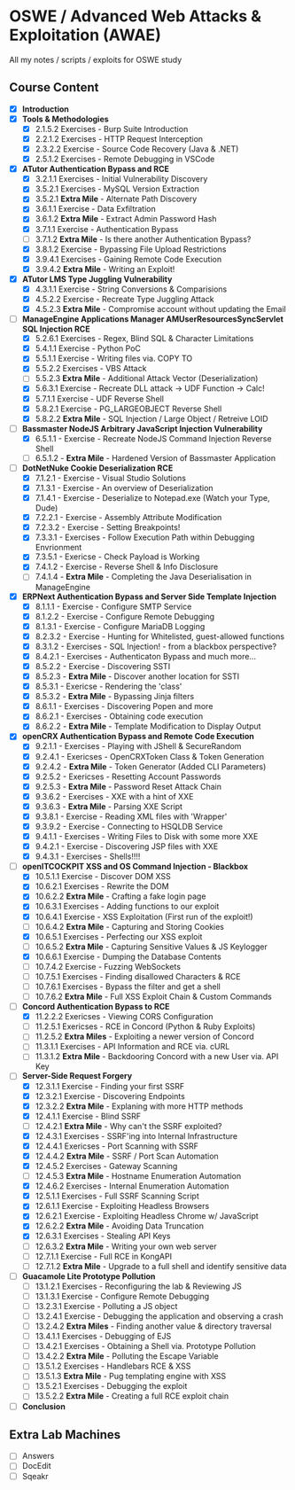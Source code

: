 # OSWE / Advanced Web Attacks & Exploitation (AWAE)
All my notes / scripts / exploits for OSWE study

## Course Content
* [x] **Introduction**
* [x] **Tools & Methodologies**
  * [x] 2.1.5.2 Exercises - Burp Suite Introduction
  * [x] 2.2.1.2 Exercises - HTTP Request Interception
  * [x] 2.3.2.2 Exercise - Source Code Recovery (Java & .NET)
  * [x] 2.5.1.2 Exercises - Remote Debugging in VSCode
* [x] **ATutor Authentication Bypass and RCE**
  * [x] 3.2.1.1 Exercises - Initial Vulnerability Discovery
  * [x] 3.5.2.1 Exercises - MySQL Version Extraction
  * [x] 3.5.2.1 **Extra Mile** - Alternate Path Discovery
  * [x] 3.6.1.1 Exercise - Data Exfiltration
  * [x] 3.6.1.2 **Extra Mile** - Extract Admin Password Hash
  * [x] 3.7.1.1 Exercise - Authentication Bypass
  * [ ] 3.7.1.2 **Extra Mile** - Is there another Authentication Bypass?
  * [x] 3.8.1.2 Exercise - Bypassing File Upload Restrictions
  * [x] 3.9.4.1 Exercises - Gaining Remote Code Execution
  * [x] 3.9.4.2 **Extra Mile** - Writing an Exploit!
* [x] **ATutor LMS Type Juggling Vulnerability**
  * [x] 4.3.1.1 Exercise - String Conversions & Comparisions
  * [x] 4.5.2.2 Exercise - Recreate Type Juggling Attack
  * [x] 4.5.2.3 **Extra Mile** - Compromise account without updating the Email
* [ ] **ManageEngine Applications Manager AMUserResourcesSyncServlet SQL Injection RCE**
  * [x] 5.2.6.1 Exercises - Regex, Blind SQL & Character Limitations
  * [x] 5.4.1.1 Exercise - Python PoC
  * [x] 5.5.1.1 Exercise - Writing files via. COPY TO
  * [x] 5.5.2.2 Exercises - VBS Attack
  * [ ] 5.5.2.3 **Extra Mile** - Additional Attack Vector (Deserialization)
  * [x] 5.6.3.1 Exercise - Recreate DLL attack -> UDF Function -> Calc!
  * [x] 5.7.1.1 Exercise - UDF Reverse Shell
  * [x] 5.8.2.1 Exercise - PG_LARGEOBJECT Reverse Shell
  * [x] 5.8.2.2 **Extra Mile** - SQL Injection / Large Object / Retreive LOID
* [ ] **Bassmaster NodeJS Arbitrary JavaScript Injection Vulnerability**
  * [x] 6.5.1.1 - Exercise - Recreate NodeJS Command Injection Reverse Shell
  * [ ] 6.5.1.2 - **Extra Mile** - Hardened Version of Bassmaster Application
* [ ] **DotNetNuke Cookie Deserialization RCE**
  * [x] 7.1.2.1 - Exercise - Visual Studio Solutions
  * [x] 7.1.3.1 - Exercise - An overview of Deserialization
  * [x] 7.1.4.1 - Exercise - Deserialize to Notepad.exe (Watch your Type, Dude)
  * [x] 7.2.2.1 - Exercise - Assembly Attribute Modification
  * [x] 7.2.3.2 - Exercise - Setting Breakpoints!
  * [x] 7.3.3.1 - Exercises - Follow Execution Path within Debugging Envrionment
  * [x] 7.3.5.1 - Exericse - Check Payload is Working
  * [x] 7.4.1.2 - Exercise - Reverse Shell & Info Disclosure
  * [ ] 7.4.1.4 - **Extra Mile** - Completing the Java Deserialisation in ManageEngine
* [x] **ERPNext Authentication Bypass and Server Side Template Injection**
  * [x] 8.1.1.1 - Exercise - Configure SMTP Service
  * [x] 8.1.2.2 - Exercise - Configure Remote Debugging
  * [x] 8.1.3.1 - Exercise - Configure MariaDB Logging
  * [x] 8.2.3.2 - Exercise - Hunting for Whitelisted, guest-allowed functions
  * [x] 8.3.1.2 - Exercises - SQL Injection! - from a blackbox perspective?
  * [x] 8.4.2.1 - Exercises - Authenticaton Bypass and much more...
  * [x] 8.5.2.2 - Exercise - Discovering SSTI
  * [x] 8.5.2.3 - **Extra Mile** - Discover another location for SSTI
  * [x] 8.5.3.1 - Exericse - Rendering the 'class'
  * [x] 8.5.3.2 - **Extra Mile** - Bypassing Jinja filters
  * [x] 8.6.1.1 - Exercises - Discovering Popen and more
  * [x] 8.6.2.1 - Exercises - Obtaining code execution
  * [x] 8.6.2.2 - **Extra Mile** - Template Modification to Display Output
* [x] **openCRX Authentication Bypass and Remote Code Execution**
  * [x] 9.2.1.1 - Exercises - Playing with JShell & SecureRandom
  * [x] 9.2.4.1 - Exericses - OpenCRXToken Class & Token Generation
  * [x] 9.2.4.2 - **Extra Mile** - Token Generator (Added CLI Parameters)
  * [x] 9.2.5.2 - Exericses - Resetting Account Passwords
  * [x] 9.2.5.3 - **Extra Mile** - Password Reset Attack Chain
  * [x] 9.3.6.2 - Exercises - XXE with a hint of XXE
  * [x] 9.3.6.3 - **Extra Mile** - Parsing XXE Script
  * [x] 9.3.8.1 - Exercise - Reading XML files with 'Wrapper'
  * [x] 9.3.9.2 - Exercise - Connecting to HSQLDB Service
  * [x] 9.4.1.1 - Exercises - Writing Files to Disk with some more XXE
  * [x] 9.4.2.1 - Exercise - Discovering JSP files with XXE
  * [x] 9.4.3.1 - Exercises - Shells!!!!
* [ ] **openITCOCKPIT XSS and OS Command Injection - Blackbox**
  * [x] 10.5.1.1 Exercise - Discover DOM XSS
  * [x] 10.6.2.1 Exercises - Rewrite the DOM
  * [x] 10.6.2.2 **Extra Mile** - Crafting a fake login page
  * [x] 10.6.3.1 Exercises - Adding functions to our exploit
  * [x] 10.6.4.1 Exercise - XSS Exploitation (First run of the exploit!)
  * [ ] 10.6.4.2 **Extra Mile** - Capturing and Storing Cookies 
  * [x] 10.6.5.1 Exercises - Perfecting our XSS exploit
  * [ ] 10.6.5.2 **Extra Mile** - Capturing Sensitive Values & JS Keylogger
  * [x] 10.6.6.1 Exercise - Dumping the Database Contents
  * [ ] 10.7.4.2 Exercise - Fuzzing WebSockets
  * [ ] 10.7.5.1 Exercises - Finding disallowed Characters & RCE
  * [ ] 10.7.6.1 Exercises - Bypass the filter and get a shell
  * [ ] 10.7.6.2 **Extra Mile** - Full XSS Exploit Chain & Custom Commands
* [ ] **Concord Authentication Bypass to RCE**
  * [x] 11.2.2.2 Exericses - Viewing CORS Configuration
  * [ ] 11.2.5.1 Exericses - RCE in Concord (Python & Ruby Exploits)
  * [ ] 11.2.5.2 **Extra Miles** - Exploiting a newer version of Concord
  * [ ] 11.3.1.1 Exercises - API Information and RCE via. cURL
  * [ ] 11.3.1.2 **Extra Mile** - Backdooring Concord with a new User via. API Key
* [ ] **Server-Side Request Forgery**
  * [x] 12.3.1.1 Exercise - Finding your first SSRF
  * [x] 12.3.2.1 Exercise - Discovering Endpoints
  * [x] 12.3.2.2 **Extra Mile** - Explaning with more HTTP methods
  * [x] 12.4.1.1 Exercise - Blind SSRF
  * [ ] 12.4.2.1 **Extra Mile** - Why can't the SSRF exploited?
  * [x] 12.4.3.1 Exercises - SSRF'ing into Internal Infrastructure
  * [x] 12.4.4.1 Exericses - Port Scanning with SSRF
  * [x] 12.4.4.2 **Extra Mile** - SSRF / Port Scan Automation
  * [x] 12.4.5.2 Exercises - Gateway Scanning
  * [ ] 12.4.5.3 **Extra Mile** - Hostname Enumeration Automation
  * [x] 12.4.6.2 Exercises - Internal Enumeration Automation
  * [x] 12.5.1.1 Exercises - Full SSRF Scanning Script
  * [x] 12.6.1.1 Exercise - Exploiting Headless Browsers
  * [x] 12.6.2.1 Exercise - Exploiting Headless Chrome w/ JavaScript
  * [x] 12.6.2.2 **Extra Mile** - Avoiding Data Truncation
  * [x] 12.6.3.1 Exercises - Stealing API Keys
  * [ ] 12.6.3.2 **Extra Mile** - Writing your own web server
  * [ ] 12.7.1.1 Exercise - Full RCE in KongAPI
  * [ ] 12.7.1.2 **Extra Mile** - Upgrade to a full shell and identify sensitive data
* [ ] **Guacamole Lite Prototype Pollution**
  * [ ] 13.1.2.1 Exercises - Reconfiguring the lab & Reviewing JS
  * [ ] 13.1.3.1 Exercise - Configure Remote Debugging
  * [ ] 13.2.3.1 Exercise - Polluting a JS object
  * [ ] 13.2.4.1 Exercise - Debugging the application and observing a crash
  * [ ] 13.2.4.2 **Extra Miles** - Finding another value & directory traversal
  * [ ] 13.4.1.1 Exercises - Debugging of EJS
  * [ ] 13.4.2.1 Exercises - Obtaining a Shell via. Prototype Pollution
  * [ ] 13.4.2.2 **Extra Mile** - Polluting the Escape Variable
  * [ ] 13.5.1.2 Exercises - Handlebars RCE & XSS
  * [ ] 13.5.1.3 **Extra Mile** - Pug templating engine with XSS
  * [ ] 13.5.2.1 Exercises - Debugging the exploit
  * [ ] 13.5.2.2 **Extra Mile** - Creating a full RCE exploit chain
* [ ]  **Conclusion**

## Extra Lab Machines
* [ ] Answers
* [ ] DocEdit
* [ ] Sqeakr 
